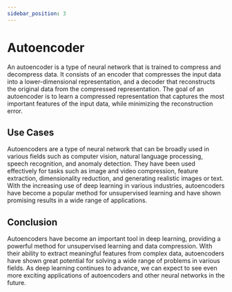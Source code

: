 ```yaml
---
sidebar_position: 3
---
```


# Autoencoder

An autoencoder is a type of neural network that is trained to compress and decompress data. It consists of an encoder that compresses the input data into a lower-dimensional representation, and a decoder that reconstructs the original data from the compressed representation. The goal of an autoencoder is to learn a compressed representation that captures the most important features of the input data, while minimizing the reconstruction error.

## Use Cases

Autoencoders are a type of neural network that can be broadly used in various fields such as computer vision, natural language processing, speech recognition, and anomaly detection. They have been used effectively for tasks such as image and video compression, feature extraction, dimensionality reduction, and generating realistic images or text. With the increasing use of deep learning in various industries, autoencoders have become a popular method for unsupervised learning and have shown promising results in a wide range of applications.

## Conclusion

 Autoencoders have become an important tool in deep learning, providing a powerful method for unsupervised learning and data compression. With their ability to extract meaningful features from complex data, autoencoders have shown great potential for solving a wide range of problems in various fields. As deep learning continues to advance, we can expect to see even more exciting applications of autoencoders and other neural networks in the future.
 
 